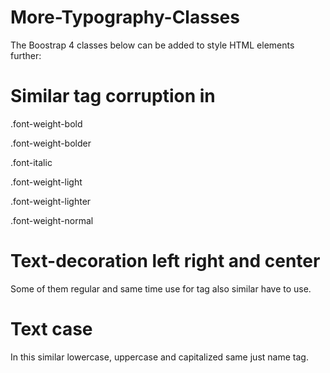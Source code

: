 # More-Typography-Classes
The Boostrap 4 classes below can be added to style HTML elements further:

# Similar tag corruption in 
.font-weight-bold

.font-weight-bolder

.font-italic

.font-weight-light

.font-weight-lighter

.font-weight-normal

# Text-decoration left right and center
Some of them regular and same time use for tag also similar have to use.

# Text case
In this similar lowercase, uppercase and capitalized same just name tag.

